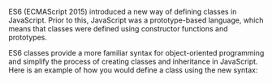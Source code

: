 ES6 (ECMAScript 2015) introduced a new way of defining classes in JavaScript. Prior to this, JavaScript was a prototype-based language, which means that classes were defined using constructor functions and prototypes.

ES6 classes provide a more familiar syntax for object-oriented programming and simplify the process of creating classes and inheritance in JavaScript. Here is an example of how you would define a class using the new syntax:

